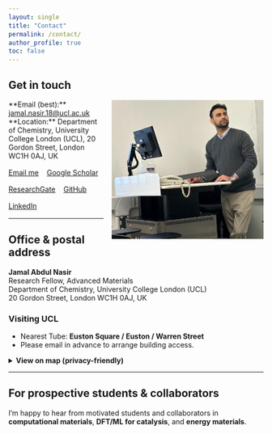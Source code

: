 ```yaml
---
layout: single
title: "Contact"
permalink: /contact/
author_profile: true
toc: false
---
```


## Get in touch
<img src="/images/Jamal-pic-new.jpg" alt="Graph neural networks for materials" style="float:right; margin:0 0 1rem 1rem; max-width:300px;">
<div class="notice--primary" markdown="1">
**Email (best):** <a href="mailto:jamal.nasir.18@ucl.ac.uk?subject=Inquiry%20from%20Jamal%20Lab%20website">jamal.nasir.18@ucl.ac.uk</a>  
**Location:** Department of Chemistry, University College London (UCL), 20 Gordon Street, London WC1H 0AJ, UK
</div>

<div style="display:flex;gap:1rem;flex-wrap:wrap;margin:1rem 0;">
  <a class="btn btn--primary" href="mailto:jamal.nasir.18@ucl.ac.uk?subject=Prospective%20collaboration&body=Hi%20Jamal%2C%0A%0AI'm%20reaching%20out%20about...">Email me</a>
  <a class="btn" href="https://scholar.google.com/citations?user=3z0kd50AAAAJ" target="_blank" rel="noopener">Google Scholar</a>
  <a class="btn" href="https://www.researchgate.net/profile/Jamal-Abdul-Nasir-2?ev=hdr_xprf" target="_blank" rel="noopener">ResearchGate</a>
  <a class="btn" href="https://github.com/Jamal-tech-git" target="_blank" rel="noopener">GitHub</a>
  <a class="btn" href="https://www.linkedin.com/" target="_blank" rel="noopener">LinkedIn</a>
</div>

---

## Office & postal address
**Jamal Abdul Nasir**  
Research Fellow, Advanced Materials  
Department of Chemistry, University College London (UCL)  
20 Gordon Street, London WC1H 0AJ, UK

### Visiting UCL
- Nearest Tube: **Euston Square / Euston / Warren Street**
- Please email in advance to arrange building access.

<details>
<summary><strong>View on map (privacy-friendly)</strong></summary>

- OpenStreetMap: <a href="https://www.openstreetmap.org/search?query=WC1H%200AJ" target="_blank" rel="noopener">open in OSM</a>  
- Google Maps: <a href="https://www.google.com/maps/search/?api=1&query=WC1H%200AJ" target="_blank" rel="noopener">open in Google Maps</a>

</details>

---

## For prospective students & collaborators
I’m happy to hear from motivated students and collaborators in **computational materials**, **DFT/ML for catalysis**, and **energy materials**.  

